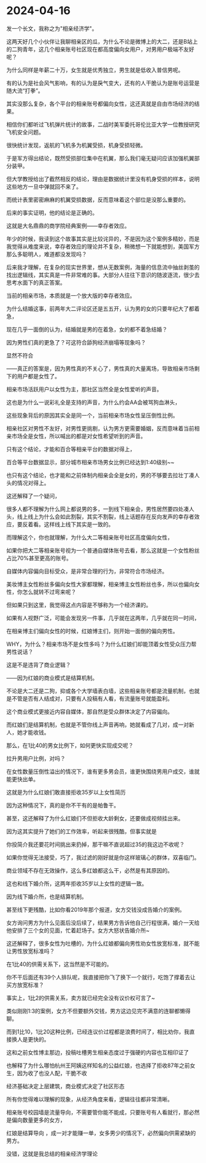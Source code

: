 # 2024-04-16

发一个长文，我称之为"相亲经济学"。

这两天好几个小伙伴让我聊相亲区的瓜，为什么不论是微博上的大二，还是B站上的二狗青年，这几个相亲账号社区现在都高度偏向女用户，对男用户极端不友好呢？

为什么同样是年薪二十万，女生就是优秀独立，男生就是低收入普信男呢。

有的认为是社会风气影响，有的认为是戾气变大，还有的人干脆认为是账号运营是随大流“打拳”。

其实没那么复杂，各个平台的相亲账号都偏向女性，这还真就是自由市场经济的结果。

相信你们都听过飞机弹片统计的故事，二战时美军委托哥伦比亚大学一位教授研究飞机安全问题。

很快统计发现，返航的飞机多为机翼受损，机身受损轻微。

于是军方得出结论，既然受损部位集中在机翼，那么我们毫无疑问应该加强机翼部分装甲。

但大学教授给出了截然相反的结论，理由是数据统计里没有机身受损的样本，说明这些地方一旦中弹就回不来了。

而统计表里密密麻麻的机翼受损数据，反而意味着这个部位是没那么重要的。

后来的事实证明，他的结论是正确的。

这就是大名鼎鼎的商学院经典案例——幸存者效应。

年少的时候，我读到这个故事其实是比较诧异的，不是因为这个案例多精妙，而是我觉得从难度来说，幸存者效应的理论并不复杂，稍微想一下就能想到，美国军方那么多聪明人，难道都没发现吗？

后来我才理解，在复杂的现实世界里，想从无数案例，海量的信息流中抽丝剥茧的找出逻辑线，其实真是一件非常难的事。大部分人往往下意识的随波逐流，很少去思考水面下的真正答案。

当前的相亲市场，本质就是一个放大版的幸存者效应。

为什么结婚这事，前两年大二评论区还是五五开，认为男的女的只要年纪大了都着急，

现在几乎一面倒的认为，结婚就是男的在着急，女的都不着急结婚？

因为男性们真的更急了？可这符合舔狗经济崩塌等现象吗？

显然不符合

——真正的答案是，因为男性真的不关心了，男性真的大量离场，导致相亲市场剩下的用户都是女性了。

相亲市场活跃用户以女性为主，那社区当然全是女性爱听的声音。

这也是为什么一说彩礼全是支持的声音，为什么约会AA会被骂狗血淋头，

这些现象背后的原因其实全是同一个，当前相亲市场女性呈压倒性比例。

相亲社区对男性不友好，对男性更挑剔，认为男方更需要婚姻，反而意味着当前相亲市场全是女性，所以喊出的都是对女性希望听到的声音。

只有这个结论，才能和百合等相亲平台的数据对得上，

百合等平台数据显示，部分城市相亲市场男女比例已经达到1:40级别~~

也只有这个结论，也才能和之前体制内相亲会全是女的，男的不够要去拉壮丁凑人头的情况对得上。

这还解释了一个疑问，

很多人都不理解为什么网上都说男的多，一到线下相亲会，男性居然要四处凑人头，线上线上为什么会如此割裂，其实不割裂，线上话题存在反向发声的幸存者效应，要反着看。这样线上线下其实是一致的。

而理解这个，你也就理解，为什么大二等相亲账号社区高度偏向女性，

如果你把大二等相亲账号视为一个普通自媒体账号去看，那么这就是一个女性粉丝占比70%甚至更高的账号。

自媒体内容偏向目标受众，是非常合理的行为，非常符合市场经济。

美妆博主女性粉丝多偏向女性大家都理解，相亲博主女性粉丝也多，所以也偏向女性，你怎么就转不过弯来呢？

但如果只到这里，我觉得这点内容是不够称为一个经济课的。

如果有人视野广泛，可能会发现另一件事，几乎就在这两年，几乎就在同一时间，

在相亲博主们偏向女性的时候，红娘博主们，则开始一面倒的偏向男性。

WHY，为什么？相亲市场不是女性多吗？为什么红娘们却能顶着女性受众压力帮男性说话？

这是不是违背了商业逻辑？

——因为红娘的商业模式是结算机制。

不论是大二还是二狗，抑或各个大学墙表白墙，这些相亲账号都是流量机制，也就是不管是否有人结成对，只要有人投稿有人看，有流量账号就能盈利。

这个商业模式更接近内容自媒体，那自然是受众群体决定了内容偏向。

而红娘们是结算机制，也就是不管你线上声音再响，她就看成了几对，成一对新人，她才能收钱。

那么，在1比40的男女比例下，如何更快实现成交呢？

拉升男用户比例，对吗？

在女性数量压倒性溢出的情况下，谁有更多男会员，谁更快围绕男用户成交，谁就能更快出单。

这就是为什么红娘们敢直接拒收35岁以上女性简历

因为这种情况下，真的是你不干有的是帕鲁干。

甚至，这还解释了为什么红娘们不但拒收大龄剩女，还要做成视频挂出来。

因为这其实提升了她们的工作效率，听起来很残酷，但事实就是

你投简介我还要花时间挑出来扔掉，那干嘛不直说超过35的我这边不收呢？

如果你觉得无法接受，巧了，我过滤的刚好就是你这样玻璃心的群体，双喜临门。

商业领域不存在无效操作，这么多红娘都这么干，必然是有其原因的。

这也和线下婚介所，这两年拒收35岁以上女性的逻辑一致。

因为线下婚介所，也是结算机制。

甚至线下更残酷，比如你看2019年那个报道，女方交钱没成告婚介的案例。

女方询问男方为什么见面后没后续了，结果男方告诉他自己行程很满，婚介一天给他安排了三个女的见面，忙着赶场子。女方大怒状告婚介所~

这还解释了，很多女性为吐槽的，为什么红娘都偏向男性劝女性放宽标准，就不能让男性放宽标准吗？

在1比40的供需关系下，这当然是不可能的。

你不干后面还有39个人排队呢，我直接把你飞了换下一个就行，吃饱了撑着去让买方放宽标准？

事实上，1比2的供需关系，卖方就已经完全没有议价权可言了~

类似刚刚1:3的案例，女方不但要额外交钱，男方这边见完不满意的连聊都懒得聊。

而到1比10，1比20这种比例，已经连议价过程都是浪费时间了，相比劝你，我直接换人是更快的。

这和之前女性博主那边，投稿吐槽男生相亲态度过于强硬的内容也互相印证了

也解释了为什么哪怕杭州王阿姨这样知名的公益红娘，也选择了拒收87年之前女生，因为收了也没人配，干脆不收

经济基础决定上层建筑，商业模式决定了社区形态

所有你觉得难以理解的现象，从经济角度来看，逻辑往往都非常清晰。

相亲账号校园墙是流量导向，不需要管你能不能成，只要账号有人看就行，那必然是偏向数量更多的女方，

红娘是结算导向 ，成一对才能赚一单，女多男少的情况下，必然偏向供需紧缺的男方。

没错，这就是我总结的相亲经济学理论

